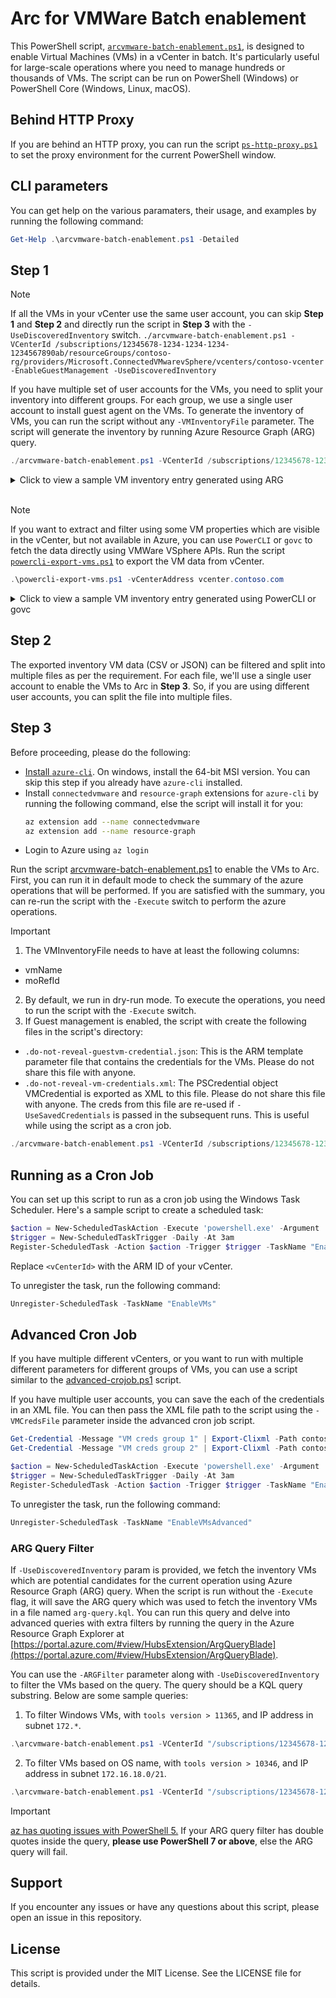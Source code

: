 # Arc for VMWare Batch enablement

This PowerShell script, [`arcvmware-batch-enablement.ps1`](./arcvmware-batch-enablement.ps1), is designed to enable Virtual Machines (VMs) in a vCenter in batch. It's particularly useful for large-scale operations where you need to manage hundreds or thousands of VMs.
The script can be run on PowerShell (Windows) or PowerShell Core (Windows, Linux, macOS).

## Behind HTTP Proxy

If you are behind an HTTP proxy, you can run the script [`ps-http-proxy.ps1`](./ps-http-proxy.ps1) to set the proxy environment for the current PowerShell window.

## CLI parameters

You can get help on the various paramaters, their usage, and examples by running the following command:

```powershell
Get-Help .\arcvmware-batch-enablement.ps1 -Detailed
```

## Step 1

> [!NOTE]
> If all the VMs in your vCenter use the same user account, you can skip **Step 1** and **Step 2** and directly run the script in **Step 3** with the `-UseDiscoveredInventory` switch.
> `./arcvmware-batch-enablement.ps1 -VCenterId /subscriptions/12345678-1234-1234-1234-1234567890ab/resourceGroups/contoso-rg/providers/Microsoft.ConnectedVMwarevSphere/vcenters/contoso-vcenter -EnableGuestManagement -UseDiscoveredInventory`

If you have multiple set of user accounts for the VMs, you need to split your inventory into different groups. For each group, we use a single user account to install guest agent on the VMs.
To generate the inventory of VMs, you can run the script without any `-VMInventoryFile` parameter. The script will generate the inventory by running Azure Resource Graph (ARG) query.

```powershell
./arcvmware-batch-enablement.ps1 -VCenterId /subscriptions/12345678-1234-1234-1234-1234567890ab/resourceGroups/contoso-rg/providers/Microsoft.ConnectedVMwarevSphere/vcenters/contoso-vcenter -EnableGuestManagement
```

<details>
    <summary>Click to view a sample VM inventory entry generated using ARG</summary>

<table>
    <tr>
        <td>azureEnabled</td>
        <td>Yes</td>
    </tr>
    <tr>
        <td>cluster</td>
        <td></td>
    </tr>
    <tr>
        <td>guestAgentEnabled</td>
        <td>No</td>
    </tr>
    <tr>
        <td>host</td>
        <td>contoso-host</td>
    </tr>
    <tr>
        <td>id</td>
        <td>/subscriptions/12345678-1234-1234-1234-1234567890ab/resourceGroups/contoso-rg/providers/Microsoft.ConnectedVMwarevSphere/VCenters/contoso-vcenter/InventoryItems/vm-100</td>
    </tr>
    <tr>
        <td>inventoryType</td>
        <td>VirtualMachine</td>
    </tr>
    <tr>
        <td>ipAddresses</td>
        <td>[&quot;172.16.2.30&quot;]</td>
    </tr>
    <tr>
        <td>managedResourceId</td>
        <td>/subscriptions/12345678-1234-1234-1234-1234567890ab/resourceGroups/contoso-rg/providers/microsoft.hybridcompute/machines/dc0-h0-vm15/providers/microsoft.connectedvmwarevsphere/virtualmachineinstances/default</td>
    </tr>
    <tr>
        <td>moName</td>
        <td>DC0_H0_VM15</td>
    </tr>
    <tr>
        <td>moRefId</td>
        <td>vm-100</td>
    </tr>
    <tr>
        <td>osName</td>
        <td>otherGuest</td>
    </tr>
    <tr>
        <td>powerState</td>
        <td>poweredon</td>
    </tr>
    <tr>
        <td>resourceGroup</td>
        <td>contoso-rg</td>
    </tr>
    <tr>
        <td>resourcePool</td>
        <td>contoso-respool</td>
    </tr>
    <tr>
        <td>toolsRunningStatus</td>
        <td>Running</td>
    </tr>
    <tr>
        <td>toolsSummary</td>
        <td>Running, Version: 11297, (Upgrade available)</td>
    </tr>
    <tr>
        <td>toolsVersion</td>
        <td>11297</td>
    </tr>
    <tr>
        <td>toolsVersionStatus</td>
        <td>Upgrade available</td>
    </tr>
    <tr>
        <td>virtualHardwareManagement</td>
        <td>Enabled</td>
    </tr>
    <tr>
        <td>vmName</td>
        <td>DC0_H0_VM15</td>
    </tr>
</table>

</details>

<br/>

> [!NOTE]
> If you want to extract and filter using some VM properties which are visible in the vCenter, but not available in Azure, you can use `PowerCLI` or `govc` to fetch the data directly using VMWare VSphere APIs. Run the script [`powercli-export-vms.ps1`](./powercli-export-vms.ps1) to export the VM data from vCenter.

```powershell
.\powercli-export-vms.ps1 -vCenterAddress vcenter.contoso.com
```

<details>
    <summary>Click to view a sample VM inventory entry generated using PowerCLI or govc</summary>

<table>
    <tr>
        <td>vmName</td>
        <td>DC0_H0_VM15</td>
    </tr>
    <tr>
        <td>moRefId</td>
        <td>vm-100</td>
    </tr>
    <tr>
        <td>connectionState</td>
        <td>connected</td>
    </tr>
    <tr>
        <td>guestId</td>
        <td>windows2019srvNext_64Guest</td>
    </tr>
    <tr>
        <td>guestFamily</td>
        <td>windowsGuest</td>
    </tr>
    <tr>
        <td>guestFullName</td>
        <td>Microsoft Windows Server 2022 (64-bit)</td>
    </tr>
    <tr>
        <td>hostName</td>
        <td>WIN-CONTOSO</td>
    </tr>
    <tr>
        <td>powerState</td>
        <td>poweredOn</td>
    </tr>
    <tr>
        <td>toolsVersion</td>
        <td>12352</td>
    </tr>
    <tr>
        <td>toolsVersionStatus</td>
        <td>guestToolsSupportedOld</td>
    </tr>
    <tr>
        <td>toolsRunningStatus</td>
        <td>guestToolsRunning</td>
    </tr>
</table>

</details>

## Step 2

The exported inventory VM data (CSV or JSON) can be filtered and split into multiple files as per the requirement. For each file, we'll use a single user account to enable the VMs to Arc in **Step 3**. So, if you are using different user accounts, you can split the file into multiple files.

## Step 3

Before proceeding, please do the following:

- [Install `azure-cli`](https://docs.microsoft.com/en-us/cli/azure/install-azure-cli). On windows, install the 64-bit MSI version. You can skip this step if you already have `azure-cli` installed.
- Install `connectedvmware` and `resource-graph` extensions for `azure-cli` by running the following command, else the script will install it for you:
    ```bash
    az extension add --name connectedvmware
    az extension add --name resource-graph
    ```
- Login to Azure using `az login`

Run the script [arcvmware-batch-enablement.ps1](./arcvmware-batch-enablement.ps1) to enable the VMs to Arc.
First, you can run it in default mode to check the summary of the azure operations that will be performed. If you are satisfied with the summary, you can re-run the script with the `-Execute` switch to perform the azure operations.

> [!IMPORTANT]
> 1. The VMInventoryFile needs to have at least the following columns:
>   - vmName
>   - moRefId
> 2. By default, we run in dry-run mode. To execute the operations, you need to run the script with the `-Execute` switch.
> 3. If Guest management is enabled, the script with create the following files in the script's directory:
>   - `.do-not-reveal-guestvm-credential.json`: This is the ARM template parameter file that contains the credentials for the VMs. Please do not share this file with anyone.
>   - `.do-not-reveal-vm-credentials.xml`: The PSCredential object VMCredential is exported as XML to this file. Please do not share this file with anyone. The creds from this file are re-used if `-UseSavedCredentials` is passed in the subsequent runs. This is useful while using the script as a cron job.


```powershell
./arcvmware-batch-enablement.ps1 -VCenterId /subscriptions/12345678-1234-1234-1234-1234567890ab/resourceGroups/contoso-rg/providers/Microsoft.ConnectedVMwarevSphere/vcenters/contoso-vcenter -EnableGuestManagement -VMInventoryFile vms.json
```

## Running as a Cron Job

You can set up this script to run as a cron job using the Windows Task Scheduler. Here's a sample script to create a scheduled task:

```powershell
$action = New-ScheduledTaskAction -Execute 'powershell.exe' -Argument '-File "C:\Path\To\arcvmware-batch-enablement.ps1" -VCenterId "<vCenterId>" -EnableGuestManagement -UseDiscoveredInventory -UseSavedCredentials -Execute'
$trigger = New-ScheduledTaskTrigger -Daily -At 3am
Register-ScheduledTask -Action $action -Trigger $trigger -TaskName "EnableVMs"
```

Replace `<vCenterId>` with the ARM ID of your vCenter.

To unregister the task, run the following command:

```powershell
Unregister-ScheduledTask -TaskName "EnableVMs"
```

## Advanced Cron Job

If you have multiple different vCenters, or you want to run with multiple different parameters for different groups of VMs, you can use a script similar to the [advanced-crojob.ps1](./advanced-crojob.ps1) script.

If you have multiple user accounts, you can save the each of the credentials in an XML file.
You can then pass the XML file path to the script using the `-VMCredsFile` parameter inside the advanced cron job script.

```powershell
Get-Credential -Message "VM creds group 1" | Export-Clixml -Path contoso-creds-1.xml -NoClobber -Force -Encoding UTF8
Get-Credential -Message "VM creds group 2" | Export-Clixml -Path contoso-creds-2.xml -NoClobber -Force -Encoding UTF8
```

```powershell
$action = New-ScheduledTaskAction -Execute 'powershell.exe' -Argument '-File "C:\Path\To\advanced-cronjob.ps1"'
$trigger = New-ScheduledTaskTrigger -Daily -At 3am
Register-ScheduledTask -Action $action -Trigger $trigger -TaskName "EnableVMsAdvanced"
```

To unregister the task, run the following command:

```powershell
Unregister-ScheduledTask -TaskName "EnableVMsAdvanced"
```

### ARG Query Filter

If `-UseDiscoveredInventory` param is provided, we fetch the inventory VMs which are potential candidates for the current operation using Azure Resource Graph (ARG) query. When the script is run without the `-Execute` flag, it will save the ARG query which was used to fetch the inventory VMs in a file named `arg-query.kql`. You can run this query and delve into advanced queries with extra filters by running the query in the Azure Resource Graph Explorer at [https://portal.azure.com/#view/HubsExtension/ArgQueryBlade](https://portal.azure.com/#view/HubsExtension/ArgQueryBlade).

You can use the `-ARGFilter` parameter along with `-UseDiscoveredInventory` to filter the VMs based on the query. The query should be a KQL query substring. Below are some sample queries:

1. To filter Windows VMs, with `tools version > 11365`, and IP address in subnet `172.*`.

```powershell
.\arcvmware-batch-enablement.ps1 -VCenterId "/subscriptions/12345678-1234-1234-1234-1234567890ab/resourceGroups/contoso-rg/providers/Microsoft.ConnectedVMwarevSphere/vcenters/contoso-vcenter" -EnableGuestManagement -UseDiscoveredInventory -UseSavedCredentials -ARGFilter "| where osName contains 'Windows' and toolsVersion > 11365 and ipAddresses hasprefix '172.'"
```

2. To filter VMs based on OS name, with `tools version > 10346`, and IP address in subnet `172.16.18.0/21`.

```powershell
.\arcvmware-batch-enablement.ps1 -VCenterId "/subscriptions/12345678-1234-1234-1234-1234567890ab/resourceGroups/contoso-rg/providers/Microsoft.ConnectedVMwarevSphere/vcenters/contoso-vcenter" -EnableGuestManagement -UseDiscoveredInventory -UseSavedCredentials -ARGFilter "| where osName !in~ ('Windows', 'BSD', 'Photon') and toolsVersion > 10346 | extend ipAddr=ipAddresses | mv-expand ipAddr | where ipv4_is_in_range(tostring(ipAddr), '172.16.18.0/21') | summarize take_any(ipAddr, *) by Name | project-away ipAddr"
```

> [!IMPORTANT]
> [az has quoting issues with PowerShell 5.](https://github.com/Azure/azure-cli/blob/dev/doc/quoting-issues-with-powershell.md)
> If your ARG query filter has double quotes inside the query, 
> **please use PowerShell 7 or above**, else the ARG query will fail.

## Support

If you encounter any issues or have any questions about this script, please open an issue in this repository.

## License

This script is provided under the MIT License. See the LICENSE file for details.
